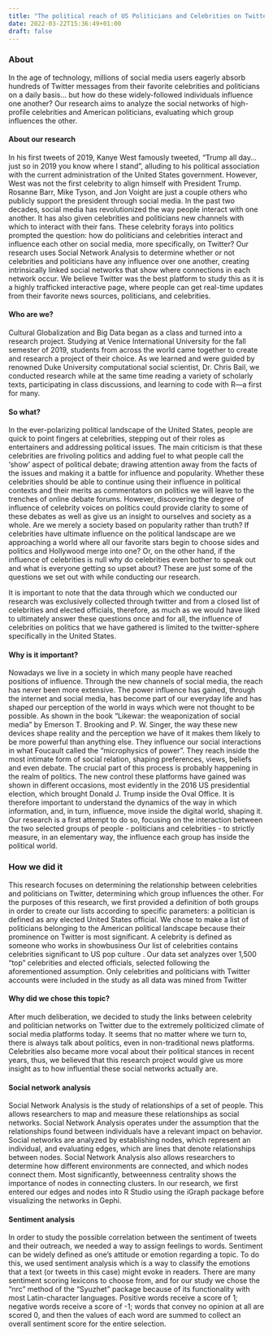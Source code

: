```yaml
---
title: "The political reach of US Politicians and Celebrities on Twitter: who is the most influential?"
date: 2022-03-22T15:36:49+01:00
draft: false
---
```


### About

In the age of technology, millions of social media users eagerly absorb hundreds of Twitter messages from their favorite celebrities and politicians on a daily basis… but how do these widely-followed individuals influence one another? Our research aims to analyze the social networks of high-profile celebrities and American politicians, evaluating which group influences the other.

#### About our research

In his first tweets of 2019, Kanye West famously tweeted, “Trump all day…just so in 2019 you know where I stand”, alluding to his political association with the current administration of the United States government. However, West was not the first celebrity to align himself with President Trump. Rosanne Barr, Mike Tyson, and Jon Voight are just a couple others who publicly support the president through social media. In the past two decades, social media has revolutionized the way people interact with one another. It has also given celebrities and politicians new channels with which to interact with their fans. These celebrity forays into politics prompted the question: how do politicians and celebrities interact and influence each other on social media, more specifically, on Twitter? Our research uses Social Network Analysis to determine whether or not celebrities and politicians have any influence over one another, creating intrinsically linked social networks that show where connections in each network occur. We believe Twitter was the best platform to study this as it is a highly trafficked interactive page, where people can get real-time updates from their favorite news sources, politicians, and celebrities.

#### Who are we?

Cultural Globalization and Big Data began as a class and turned into a research project. Studying at Venice International University for the fall semester of 2019, students from across the world came together to create and research a project of their choice. As we learned and were guided by renowned Duke University computational social scientist, Dr. Chris Bail, we conducted research while at the same time reading a variety of scholarly texts, participating in class discussions, and learning to code with R—a first for many.


#### So what?

In the ever-polarizing political landscape of the United States, people are quick to point fingers at celebrities, stepping out of their roles as entertainers and addressing political issues. The main criticism is that these celebrities are frivoling politics and adding fuel to what people call the ‘show’ aspect of political debate; drawing attention away from the facts of the issues and making it a battle for influence and popularity. Whether these celebrities should be able to continue using their influence in political contexts and their merits as commentators on politics we will leave to the trenches of online debate forums. However, discovering the degree of influence of celebrity voices on politics could provide clarity to some of these debates as well as give us an insight to ourselves and society as a whole. Are we merely a society based on popularity rather than truth? If celebrities have ultimate influence on the political landscape are we approaching a world where all our favorite stars begin to choose sides and politics and Hollywood merge into one? Or, on the other hand, if the influence of celebrities is null why do celebrities even bother to speak out and what is everyone getting so upset about? These are just some of the questions we set out with while conducting our research.

It is important to note that the data through which we conducted our research was exclusively collected through twitter and from a closed list of celebrities and elected officials, therefore, as much as we would have liked to ultimately answer these questions once and for all, the influence of celebrities on politics that we have gathered is limited to the twitter-sphere specifically in the United States.

#### Why is it important?

Nowadays we live in a society in which many people have reached positions of influence. Through the new channels of social media, the reach has never been more extensive. The power influence has gained, through the internet and social media, has become part of our everyday life and has shaped our perception of the world in ways which were not thought to be possible.
As shown in the book “Likewar: the weaponization of social media” by Emerson T. Brooking and P. W. Singer, the way these new devices shape reality and the perception we have of it makes them likely to be more powerful than anything else. They influence our social interactions in what Foucault called the “microphysics of power”. They reach inside the most intimate form of social relation, shaping preferences, views, beliefs and even debate.
The crucial part of this process is probably happening in the realm of politics. The new control these platforms have gained was shown in different occasions, most evidently in the 2016 US presidential election, which brought Donald J. Trump inside the Oval Office. It is therefore important to understand the dynamics of the way in which information, and, in turn, influence, move inside the digital world, shaping it. Our research is a first attempt to do so, focusing on the interaction between the two selected groups of people - politicians and celebrities - to strictly measure, in an elementary way, the influence each group has inside the political world.


### How we did it

This research focuses on determining the relationship between celebrities and politicians on Twitter, determining which group influences the other. For the purposes of this research, we first provided a definition of both groups in order to create our lists according to specific parameters: a politician is defined as any elected United States official. We chose to make a list of politicians belonging to the American political landscape because their prominence on Twitter is most significant. A celebrity is defined as someone who works in showbusiness Our list of celebrities contains celebrities significant to US pop culture . Our data set analyzes over 1,500 “top” celebrities and elected officials, selected following the aforementioned assumption. Only celebrities and politicians with Twitter accounts were included in the study as all data was mined from Twitter

#### Why did we chose this topic?

After much deliberation, we decided to study the links between celebrity and politician networks on Twitter due to the extremely politicized climate of social media platforms today. It seems that no matter where we turn to, there is always talk about politics, even in non-traditional news platforms. Celebrities also became more vocal about their political stances in recent years, thus, we believed that this research project would give us more insight as to how influential these social networks actually are.

#### Social network analysis

Social Network Analysis is the study of relationships of a set of people. This allows researchers to map and measure these relationships as social networks. Social Network Analysis operates under the assumption that the relationships found between individuals have a relevant impact on behavior. Social networks are analyzed by establishing nodes, which represent an individual, and evaluating edges, which are lines that denote relationships between nodes. Social Network Analysis also allows researchers to determine how different environments are connected, and which nodes connect them. Most significantly, betweenness centrality shows the importance of nodes in connecting clusters. In our research, we first entered our edges and nodes into R Studio using the iGraph package before visualizing the networks in Gephi.

#### Sentiment analysis

In order to study the possible correlation between the sentiment of tweets and their outreach, we needed a way to assign feelings to words. Sentiment can be widely defined as one’s attitude or emotion regarding a topic. To do this, we used sentiment analysis which is a way to classify the emotions that a text (or tweets in this case) might evoke in readers. There are many sentiment scoring lexicons to choose from, and for our study we chose the “nrc” method of the “Syuzhet” package because of its functionality with most Latin-character languages. Positive words receive a score of 1; negative words receive a score of -1; words that convey no opinion at all are scored 0, and then the values of each word are summed to collect an overall sentiment score for the entire selection.
